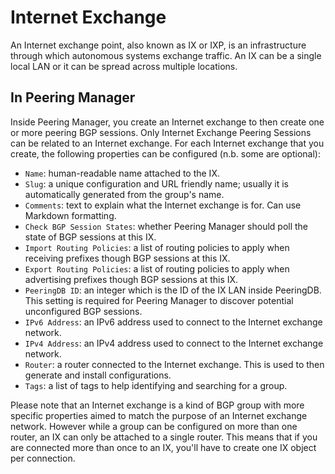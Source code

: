 # Internet Exchange

An Internet exchange point, also known as IX or IXP, is an infrastructure
through which autonomous systems exchange traffic. An IX can be a single local
LAN or it can be spread across multiple locations.

## In Peering Manager

Inside Peering Manager, you create an Internet exchange to then create one or
more peering BGP sessions. Only Internet Exchange Peering Sessions can be
related to an Internet exchange. For each Internet exchange that you create,
the following properties can be configured (n.b. some are optional):

  * `Name`: human-readable name attached to the IX.
  * `Slug`: a unique configuration and URL friendly name; usually it is
     automatically generated from the group's name.
  * `Comments`: text to explain what the Internet exchange is for. Can use
    Markdown formatting.
  * `Check BGP Session States`: whether Peering Manager should poll the state
    of BGP sessions at this IX.
  * `Import Routing Policies`: a list of routing policies to apply when
     receiving prefixes though BGP sessions at this IX.
  * `Export Routing Policies`: a list of routing policies to apply when
     advertising prefixes though BGP sessions at this IX.
  * `PeeringDB ID`: an integer which is the ID of the IX LAN inside PeeringDB.
    This setting is required for Peering Manager to discover potential
    unconfigured BGP sessions.
  * `IPv6 Address`: an IPv6 address used to connect to the Internet exchange
    network.
  * `IPv4 Address`: an IPv4 address used to connect to the Internet exchange
    network.
  * `Router`: a router connected to the Internet exchange. This is used to then
    generate and install configurations.
  * `Tags`: a list of tags to help identifying and searching for a group.

Please note that an Internet exchange is a kind of BGP group with more specific
properties aimed to match the purpose of an Internet exchange network. However
while a group can be configured on more than one router, an IX can only be
attached to a single router. This means that if you are connected more than
once to an IX, you'll have to create one IX object per connection.
